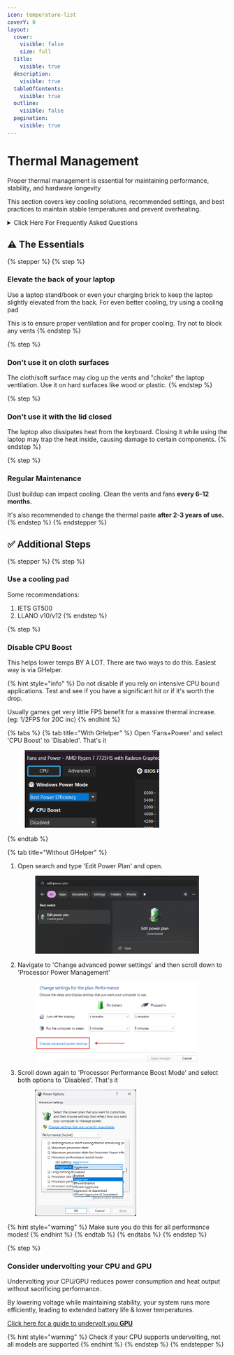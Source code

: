 ```yaml
---
icon: temperature-list
coverY: 0
layout:
  cover:
    visible: false
    size: full
  title:
    visible: true
  description:
    visible: true
  tableOfContents:
    visible: true
  outline:
    visible: false
  pagination:
    visible: true
---
```


# Thermal Management

Proper thermal management is essential for maintaining performance, stability, and hardware longevity

This section covers key cooling solutions, recommended settings, and best practices to maintain stable temperatures and prevent overheating.

<details>

<summary>Click Here For Frequently Asked Questions</summary>

1. _<mark style="color:orange;">**My CPU is at 95C! My GPU is at 82C! It's overheating!**</mark>_\
   _-_ These temps are perfectly fine; the chips are designed to run at these temps \
   \[CPU < 98/99C || GPU < 84/85C]\
   \
   There are safety mechanisms in place, and it will automatically throttle if it reaches dangerous temps. Refer to [#the-essentials](thermal-management.md#the-essentials "mention") & [#additional-steps](thermal-management.md#additional-steps "mention") below to lower temps further.
2. _<mark style="color:orange;">**Are there any good custom fan curves? Should I use my own?**</mark>_ \
   \- No, you shouldn't need to change the fan curves; the defaults are perfectly fine.

</details>

## ⚠️ The Essentials

{% stepper %}
{% step %}
### Elevate the back of your laptop

Use a laptop stand/book or even your charging brick to keep the laptop slightly elevated from the back. For even better cooling, try using a cooling pad

This is to ensure proper ventilation and for proper cooling. Try not to block any vents
{% endstep %}

{% step %}
### Don't use it on cloth surfaces

The cloth/soft surface may clog up the vents and "choke" the laptop ventilation. Use it on hard surfaces like wood or plastic.
{% endstep %}

{% step %}
### Don't use it with the lid closed

The laptop also dissipates heat from the keyboard. Closing it while using the laptop may trap the heat inside, causing damage to certain components.&#x20;
{% endstep %}

{% step %}
### Regular Maintenance

Dust buildup can impact cooling. Clean the vents and fans **every 6–12 months.**

It's also recommended to change the thermal paste **after 2-3 years of use.**&#x20;
{% endstep %}
{% endstepper %}

## ✅ Additional Steps

{% stepper %}
{% step %}
### Use a cooling pad

Some recommendations:&#x20;

1. IETS GT500
2. LLANO v10/v12
{% endstep %}

{% step %}
### Disable CPU Boost

This helps lower temps BY A LOT. There are two ways to do this. Easiest way is via GHelper.

{% hint style="info" %}
Do not disable if you rely on intensive CPU bound applications. Test and see if you have a significant hit or if it's worth the drop.

Usually games get very little FPS benefit for a massive thermal increase. (eg: 1/2FPS for 20C inc)
{% endhint %}

{% tabs %}
{% tab title="With GHelper" %}
Open 'Fans+Power' and select 'CPU Boost' to 'Disabled'. That's it

<div align="left"><figure><img src="../.gitbook/assets/image (18).png" alt="" width="308"><figcaption></figcaption></figure></div>
{% endtab %}

{% tab title="Without GHelper" %}
1.  Open search and type 'Edit Power Plan' and open.

    <div align="left"><figure><img src="../.gitbook/assets/image (26).png" alt="" width="375"><figcaption></figcaption></figure></div>
2.  Navigate to 'Change advanced power settings' and then scroll down to 'Processor Power Management'

    <div align="left"><figure><img src="../.gitbook/assets/image (15).png" alt="" width="374"><figcaption></figcaption></figure></div>
3.  Scroll down again to 'Processor Performance Boost Mode' and select both options to 'Disabled'. That's it

    <div align="left"><figure><img src="../.gitbook/assets/image (17).png" alt="" width="231"><figcaption></figcaption></figure></div>

{% hint style="warning" %}
Make sure you do this for all performance modes!
{% endhint %}
{% endtab %}
{% endtabs %}
{% endstep %}

{% step %}
### Consider undervolting your CPU and GPU

Undervolting your CPU/GPU reduces power consumption and heat output without sacrificing performance.&#x20;

By lowering voltage while maintaining stability, your system runs more efficiently, leading to extended battery life & lower temperatures.

[Click here for a guide to undervolt you **GPU**](gpu-performance-optimization.md)

{% hint style="warning" %}
Check if your CPU supports undervolting, not all models are supported
{% endhint %}
{% endstep %}
{% endstepper %}
